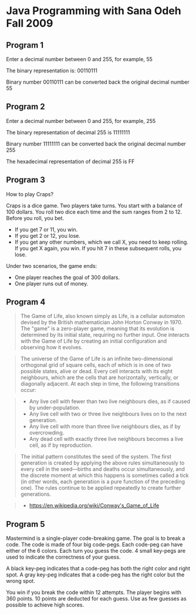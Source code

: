 # Java Programming with Sana Odeh Fall 2009

## Program 1

Enter a decimal number between 0 and 255, for example, 55

The binary representation is: 00110111

Binary number 00110111 can be converted back the original decimal number 55

## Program 2

Enter a decimal number between 0 and 255, for example, 255

The binary representation of decimal 255 is 11111111

Binary number 11111111 can be converted back the original decimal number 255

The hexadecimal representation of decimal 255 is FF

## Program 3

How to play Craps?

Craps is a dice game. Two players take turns. You start with a balance of 100 dollars. You roll two dice each time and the sum ranges from 2 to 12. Before you roll, you bet. 

* If you get 7 or 11, you win.
* If you get 2 or 12, you lose.
* If you get any other numbers, which we call X, you need to keep rolling. If you get X again, you win. If you hit 7 in these subsequent rolls, you lose.

Under two scenarios, the game ends: 
* One player reaches the goal of 300 dollars.
* One player runs out of money.

## Program 4

>The Game of Life, also known simply as Life, is a cellular automaton devised by the British mathematician John Horton Conway in 1970. The "game" is a zero-player game, meaning that its evolution is determined by its initial state, requiring no further input. One interacts with the Game of Life by creating an initial configuration and observing how it evolves.

>The universe of the Game of Life is an infinite two-dimensional orthogonal grid of square cells, each of which is in one of two possible states, alive or dead. Every cell interacts with its eight neighbours, which are the cells that are horizontally, vertically, or diagonally adjacent. At each step in time, the following transitions occur:

>* Any live cell with fewer than two live neighbours dies, as if caused by under-population.
>* Any live cell with two or three live neighbours lives on to the next generation.
>* Any live cell with more than three live neighbours dies, as if by overcrowding.
>* Any dead cell with exactly three live neighbours becomes a live cell, as if by reproduction.

>The initial pattern constitutes the seed of the system. The first generation is created by applying the above rules simultaneously to every cell in the seed—births and deaths occur simultaneously, and the discrete moment at which this happens is sometimes called a tick (in other words, each generation is a pure function of the preceding one). The rules continue to be applied repeatedly to create further generations.

>- https://en.wikipedia.org/wiki/Conway's_Game_of_Life

## Program 5

Mastermind is a single-player code-breaking game. The goal is to break a code. The code is made of four big code-pegs. Each code-peg can have either of the 6 colors. Each turn you guess the code. 4 small key-pegs are used to indicate the correctness of your guess.

A black key-peg indicates that a code-peg has both the right color and right spot.
A gray key-peg indicates that a code-peg has the right color but the wrong spot.

You win if you break the code within 12 attempts. The player begins with 360 points. 10 points are deducted for each guess. Use as few guesses as possible to achieve high scores.
